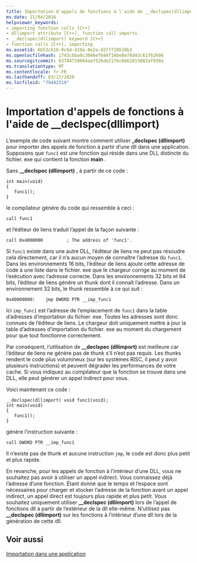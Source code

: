 ```yaml
---
title: Importation d'appels de fonctions à l'aide de __declspec(dllimport)
ms.date: 11/04/2016
helpviewer_keywords:
- importing function calls [C++]
- dllimport attribute [C++], function call imports
- __declspec(dllimport) keyword [C++]
- function calls [C++], importing
ms.assetid: 6b53c616-0c6d-419a-8e2a-d2fff20510b3
ms.openlocfilehash: 1743cbba8c3046ef844f16be8e78d43c61f62606
ms.sourcegitcommit: 63784729604aaf526de21f6c6b62813882af930a
ms.translationtype: MT
ms.contentlocale: fr-FR
ms.lasthandoff: 03/17/2020
ms.locfileid: "79442519"
---
```

# <a name="importing-function-calls-using-__declspecdllimport"></a>Importation d'appels de fonctions à l'aide de __declspec(dllimport)

L’exemple de code suivant montre comment utiliser **_declspec (dllimport)** pour importer des appels de fonction à partir d’une dll dans une application. Supposons que `func1` est une fonction qui réside dans une DLL distincte du fichier. exe qui contient la fonction **main** .

Sans **__declspec (dllimport)** , à partir de ce code :

```
int main(void)
{
   func1();
}
```

le compilateur génère du code qui ressemble à ceci :

```
call func1
```

et l’éditeur de liens traduit l’appel de la façon suivante :

```
call 0x4000000         ; The address of 'func1'.
```

Si `func1` existe dans une autre DLL, l’éditeur de liens ne peut pas résoudre cela directement, car il n’a aucun moyen de connaître l’adresse du `func1`. Dans les environnements 16 bits, l’éditeur de liens ajoute cette adresse de code à une liste dans le fichier. exe que le chargeur corrige au moment de l’exécution avec l’adresse correcte. Dans les environnements 32 bits et 64 bits, l’éditeur de liens génère un thunk dont il connaît l’adresse. Dans un environnement 32 bits, le thunk ressemble à ce qui suit :

```
0x40000000:    jmp DWORD PTR __imp_func1
```

Ici `imp_func1` est l’adresse de l’emplacement de `func1` dans la table d’adresses d’importation du fichier. exe. Toutes les adresses sont donc connues de l’éditeur de liens. Le chargeur doit uniquement mettre à jour la table d’adresses d’importation du fichier. exe au moment du chargement pour que tout fonctionne correctement.

Par conséquent, l’utilisation de **__declspec (dllimport)** est meilleure car l’éditeur de liens ne génère pas de thunk s’il n’est pas requis. Les thunks rendent le code plus volumineux (sur les systèmes RISC, il peut y avoir plusieurs instructions) et peuvent dégrader les performances de votre cache. Si vous indiquez au compilateur que la fonction se trouve dans une DLL, elle peut générer un appel indirect pour vous.

Voici maintenant ce code :

```
__declspec(dllimport) void func1(void);
int main(void)
{
   func1();
}
```

génère l’instruction suivante :

```
call DWORD PTR __imp_func1
```

Il n’existe pas de thunk et aucune instruction `jmp`, le code est donc plus petit et plus rapide.

En revanche, pour les appels de fonction à l’intérieur d’une DLL, vous ne souhaitez pas avoir à utiliser un appel indirect. Vous connaissez déjà l’adresse d’une fonction. Étant donné que le temps et l’espace sont nécessaires pour charger et stocker l’adresse de la fonction avant un appel indirect, un appel direct est toujours plus rapide et plus petit. Vous souhaitez uniquement utiliser **__declspec (dllimport)** lors de l’appel de fonctions dll à partir de l’extérieur de la dll elle-même. N’utilisez pas **__declspec (dllimport)** sur les fonctions à l’intérieur d’une dll lors de la génération de cette dll.

## <a name="see-also"></a>Voir aussi

[Importation dans une application](importing-into-an-application.md)
